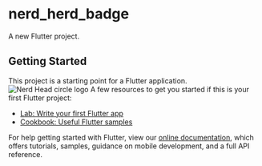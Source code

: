 # nerd_herd_badge

A new Flutter project.

## Getting Started

This project is a starting point for a Flutter application.
![Nerd Head circle logo](/assets/sample.jpg "Nerd Herd logo")
A few resources to get you started if this is your first Flutter project:

- [Lab: Write your first Flutter app](https://flutter.dev/docs/get-started/codelab)
- [Cookbook: Useful Flutter samples](https://flutter.dev/docs/cookbook)

For help getting started with Flutter, view our
[online documentation](https://flutter.dev/docs), which offers tutorials,
samples, guidance on mobile development, and a full API reference.
